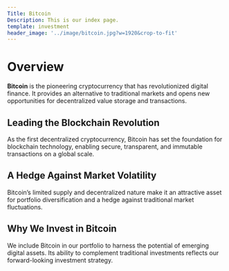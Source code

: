 ```yaml
---
Title: Bitcoin
Description: This is our index page.
template: investment
header_image: '../image/bitcoin.jpg?w=1920&crop-to-fit'
---
```


# Overview

**Bitcoin** is the pioneering cryptocurrency that has revolutionized digital finance. It provides an alternative to traditional markets and opens new opportunities for decentralized value storage and transactions.

## Leading the Blockchain Revolution

As the first decentralized cryptocurrency, Bitcoin has set the foundation for blockchain technology, enabling secure, transparent, and immutable transactions on a global scale.

## A Hedge Against Market Volatility

Bitcoin’s limited supply and decentralized nature make it an attractive asset for portfolio diversification and a hedge against traditional market fluctuations.

## Why We Invest in Bitcoin

We include Bitcoin in our portfolio to harness the potential of emerging digital assets. Its ability to complement traditional investments reflects our forward-looking investment strategy.
